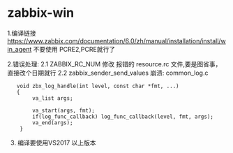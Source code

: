 # zabbix-win
1.编译链接
  https://www.zabbix.com/documentation/6.0/zh/manual/installation/install/win_agent 不要使用 PCRE2,PCRE就行了

  
2.错误处理:
   2.1  ZABBIX_RC_NUM 
           修改 报错的 resource.rc 文件,要是图省事，直接改个日期就行
   2.2  zabbix_sender_send_values 崩溃:
       common_log.c
       
       void	zbx_log_handle(int level, const char *fmt, ...)
       {
        	va_list args;
        
        	va_start(args, fmt);
        	if(log_func_callback) log_func_callback(level, fmt, args);
        	va_end(args);
        }
      
 3. 编译要使用VS2017 以上版本
